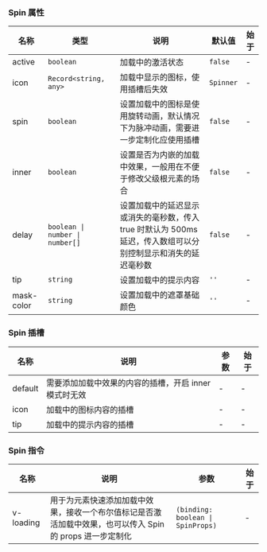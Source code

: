 ### Spin 属性

| 名称       | 类型                       | 说明                                                                                                          | 默认值    | 始于 |
| ---------- | -------------------------- | ------------------------------------------------------------------------------------------------------------- | --------- | --- |
| active     | `boolean`                    | 加载中的激活状态                                                                                              | `false`     | - |
| icon       | `Record<string, any>`                     | 加载中显示的图标，使用插槽后失效                                                                              | `Spinner` | - |
| spin       | `boolean`                    | 设置加载中的图标是使用旋转动画，默认情况下为脉冲动画，需要进一步定制化应使用插槽                              | `false`     | - |
| inner      | `boolean`                    | 设置是否为内嵌的加载中效果，一般用在不便于修改父级根元素的场合                                                | `false`     | - |
| delay      | `boolean \| number \| number[]` | 设置加载中的延迟显示或消失的毫秒数，传入 true 时默认为 500ms 延迟，传入数组可以分别控制显示和消失的延迟毫秒数 | `false`     | - |
| tip        | `string`                     | 设置加载中的提示内容                                                                                          | `''`        | - |
| mask-color | `string`                     | 设置加载中的遮罩基础颜色                                                                                      | `''`   | - |

### Spin 插槽

| 名称    | 说明                                              | 参数 | 始于 |
| ------- | ------------------------------------------------- | --- | --- |
| default | 需要添加加载中效果的内容的插槽，开启 inner 模式时无效 | - | - |
| icon    | 加载中的图标内容的插槽                            | - | - |
| tip     | 加载中的提示内容的插槽                            | - | - |

### Spin 指令

| 名称      | 说明                                                                                                      | 参数 | 始于 |
| --------- | --------------------------------------------------------------------------------------------------------- | --- | --- |
| v-loading | 用于为元素快速添加加载中效果，接收一个布尔值标记是否激活加载中效果，也可以传入 Spin 的 props 进一步定制化 | `(binding: boolean \| SpinProps)` | - |
